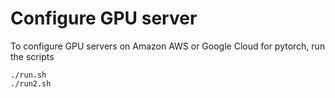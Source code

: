 # Configure GPU server

To configure GPU servers on Amazon AWS or Google Cloud for pytorch, run the scripts
```
./run.sh
./run2.sh
```
